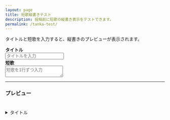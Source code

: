 ```yaml
---
layout: page
title: 短歌縦書きテスト
description: 投稿前に短歌の縦書き表示をテストできます。
permalink: /tanka-test/
---
```

<p>タイトルと短歌を入力すると、縦書きのプレビューが表示されます。</p>
<label for="tanka-title"><b>タイトル</b></label><br>
<input id="tanka-title" type="text" placeholder="タイトルを入力" />
<br>
<label for="tanka-input"><b>短歌</b></label><br>
<textarea id="tanka-input" placeholder="短歌を1行ずつ入力"></textarea>

---

<h3>プレビュー</h3>
<h1 id="tanka-h1-title"></h1>
<div class="tanka-area">
  <div class="tanka" id="tanka-preview"></div>
</div>

<details id="tanka-details">
  <summary id="tanka-details-title">タイトル</summary>
  <div id="tanka-details-content"></div>
</details>

<script>
const textarea = document.getElementById('tanka-input');
const preview = document.getElementById('tanka-preview');
const detailsContent = document.getElementById('tanka-details-content');
const titleInput = document.getElementById('tanka-title');
const detailsTitle = document.getElementById('tanka-details-title');
const h1Title = document.getElementById('tanka-h1-title');

function escapeHtml(str) {
  return str.replace(/[&<>"]/g, function(tag) {
    const chars = {'&':'&amp;','<':'&lt;','>':'&gt;','"':'&quot;'};
    return chars[tag] || tag;
  });
}

function renderTanka() {
  const lines = textarea.value.split(/\r?\n/).filter(line => line.trim() !== '');
  // 縦書きプレビュー
  preview.innerHTML = lines.map(line => `<p>${escapeHtml(line)}</p>`).join('\n');
  // detailsプレビュー
  detailsContent.innerHTML = lines.map(line => `${escapeHtml(line)}<br />`).join('');
  // タイトル反映
  const title = titleInput.value.trim();
  detailsTitle.textContent = title
  h1Title.textContent = title;
}

textarea.addEventListener('input', renderTanka);
titleInput.addEventListener('input', renderTanka);
window.addEventListener('DOMContentLoaded', renderTanka);
</script>
